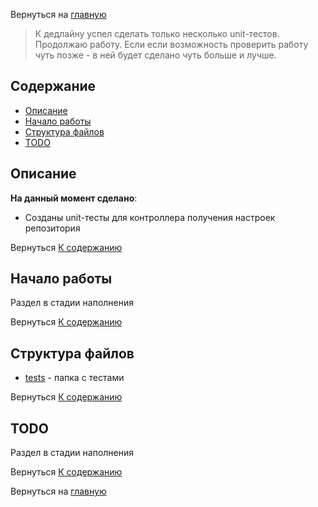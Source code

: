 Вернуться на [главную](README.md)

> К дедлайну успел сделать только несколько unit-тестов. Продолжаю работу. Если если возможность проверить работу чуть позже - в ней будет сделано чуть больше и лучше. 

## Содержание <a name = "content_table"></a>

- [Описание](#about)
- [Начало работы](#getting_started)
- [Структура файлов](#file_tree)
- [TODO](#todo)

## Описание <a name = "about"></a>

**На данный момент сделано**:
 - Созданы unit-тесты для контроллера получения настроек репозитория

Вернуться [К содержанию](#content_table)

## Начало работы <a name = "getting_started"></a>

Раздел в стадии наполнения

Вернуться [К содержанию](#content_table)

## Структура файлов <a name = "file_tree"></a>

- [tests](tests) - папка с тестами

Вернуться [К содержанию](#content_table)

## TODO

Раздел в стадии наполнения

Вернуться [К содержанию](#content_table)

Вернуться на [главную](README.md)
